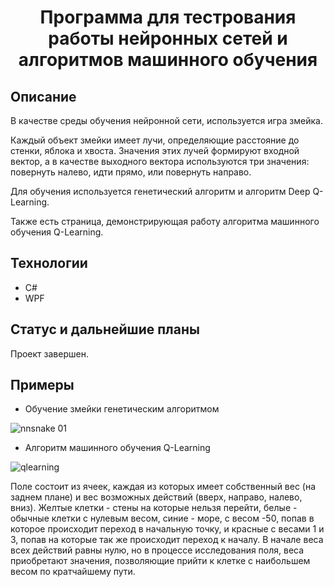 <div id="header" align="center">
  <h1>Программа для тестрования работы нейронных сетей и алгоритмов машинного обучения</h1>
</div>

## Описание

В качестве среды обучения нейронной сети, используется игра змейка.

Каждый объект змейки имеет лучи, определяющие расстояние до стенки, яблока и хвоста. Значения этих лучей формируют входной вектор, а в качестве выходного вектора используются три значения: повернуть налево, идти прямо, или повернуть направо.

Для обучения используется генетический алгоритм и алгоритм Deep Q-Learning.

Также есть страница, демонстрирующая работу алгоритма машинного обучения Q-Learning.

## Технологии

- C#
- WPF

## Статус и дальнейшие планы

Проект завершен.

## Примеры

- Обучение змейки генетическим алгоритмом

![nnsnake 01](https://github.com/xristian14/NeuralNetworkSnake/assets/61497170/434abc7b-5c73-48a2-9395-60d70e934b1b)

- Алгоритм машинного обучения Q-Learning

![qlearning](https://github.com/xristian14/NeuralNetworkSnake/assets/61497170/e9b039d2-46b2-490b-88d1-cdb6c64361d9)

Поле состоит из ячеек, каждая из которых имеет собственный вес (на заднем плане) и вес возможных действий (вверх, направо, налево, вниз). Желтые клетки - стены на которые нельзя перейти, белые - обычные клетки с нулевым весом, синие - море, с весом -50, попав в которое происходит переход в начальную точку, и красные с весами 1 и 3, попав на которые так же происходит переход к началу. В начале веса всех действий равны нулю, но в процессе исследования поля, веса приобретают значения, позволяющие прийти к клетке с наибольшем весом по кратчайшему пути.
